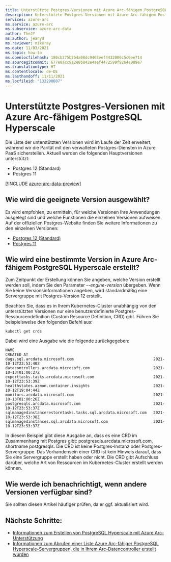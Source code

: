 ```yaml
---
title: Unterstützte Postgres-Versionen mit Azure Arc-fähigem PostgreSQL Hyperscale
description: Unterstützte Postgres-Versionen mit Azure Arc-fähigem PostgreSQL Hyperscale
services: azure-arc
ms.service: azure-arc
ms.subservice: azure-arc-data
author: TheJY
ms.author: jeanyd
ms.reviewer: mikeray
ms.date: 11/03/2021
ms.topic: how-to
ms.openlocfilehash: 180cb275b2b4a08dc9463eef4432006c5c0ee714
ms.sourcegitcommit: 677e8acc9a2e8b842e4aef4472599f9264e989e7
ms.translationtype: HT
ms.contentlocale: de-DE
ms.lasthandoff: 11/11/2021
ms.locfileid: "132290607"
---
```

# <a name="supported-versions-of-postgres-with-azure-arc-enabled-postgresql-hyperscale"></a>Unterstützte Postgres-Versionen mit Azure Arc-fähigem PostgreSQL Hyperscale
Die Liste der unterstützten Versionen wird im Laufe der Zeit erweitert, während wir die Parität mit den verwalteten Postgres-Diensten in Azure PaaS sicherstellen. Aktuell werden die folgenden Hauptversionen unterstützt:
- Postgres 12 (Standard)
- Postgres 11


[!INCLUDE [azure-arc-data-preview](../../../includes/azure-arc-data-preview.md)]

## <a name="how-to-chose-between-versions"></a>Wie wird die geeignete Version ausgewählt?
Es wird empfohlen, zu ermitteln, für welche Versionen Ihre Anwendungen ausgelegt sind und welche Funktionen die einzelnen Versionen aufweisen. Auf der offiziellen Postgres-Website finden Sie weitere Informationen zu den einzelnen Versionen:
- [Postgres 12 (Standard)](https://www.postgresql.org/docs/12/index.html)
- [Postgres 11](https://www.postgresql.org/docs/11/index.html)

## <a name="how-to-create-a-particular-version-in-azure-arc-enabled-postgresql-hyperscale"></a>Wie wird eine bestimmte Version in Azure Arc-fähigem PostgreSQL Hyperscale erstellt?
Zum Zeitpunkt der Erstellung können Sie angeben, welche Version erstellt werden soll, indem Sie den Parameter _--engine-version_ übergeben. Wenn Sie keine Versionsinformationen angeben, wird standardmäßig eine Servergruppe mit Postgres-Version 12 erstellt.

Beachten Sie, dass es in Ihrem Kubernetes-Cluster unabhängig von den unterstützten Versionen nur eine benutzerdefinierte Postgres-Ressourcendefinition (Custom Resource Definition, CRD) gibt.
Führen Sie beispielsweise den folgenden Befehl aus:
```console
kubectl get crds
```

Dabei wird eine Ausgabe wie die folgende zurückgegeben:
```console
NAME                                                             CREATED AT
dags.sql.arcdata.microsoft.com                                   2021-10-12T23:53:40Z
datacontrollers.arcdata.microsoft.com                            2021-10-13T01:00:27Z
exporttasks.tasks.arcdata.microsoft.com                          2021-10-12T23:53:39Z
healthstates.azmon.container.insights                            2021-10-12T19:04:44Z
monitors.arcdata.microsoft.com                                   2021-10-13T01:00:26Z
postgresqls.arcdata.microsoft.com                                2021-10-12T23:53:37Z
sqlmanagedinstancerestoretasks.tasks.sql.arcdata.microsoft.com   2021-10-12T23:53:38Z
sqlmanagedinstances.sql.arcdata.microsoft.com                    2021-10-12T23:53:37Z
```

In diesem Beispiel gibt diese Ausgabe an, dass es eine CRD im Zusammenhang mit Postgres gibt: postgresqls.arcdata.microsoft.com, shortname postgresqls. Die CRD ist keine Postgres-Instanz oder Postgres-Servergruppe. Das Vorhandensein einer CRD ist kein Hinweis darauf, dass Sie eine Servergruppe erstellt haben oder nicht. Die CRD gibt Aufschluss darüber, welche Art von Ressourcen im Kubernetes-Cluster erstellt werden können.

## <a name="how-can-i-be-notified-when-other-versions-are-available"></a>Wie werde ich benachrichtigt, wenn andere Versionen verfügbar sind?
Sie sollten diesen Artikel häufiger prüfen, da er ggf. aktualisiert wird.


## <a name="next-steps"></a>Nächste Schritte:
- [Informationen zum Erstellen von PostgreSQL Hyperscale mit Azure Arc-Unterstützung](create-postgresql-hyperscale-server-group.md)
- [Informationen zum Abrufen einer Liste Azure Arc-fähiger PostgreSQL Hyperscale-Servergruppen, die in Ihrem Arc-Datencontroller erstellt wurden](list-server-groups-postgres-hyperscale.md)
